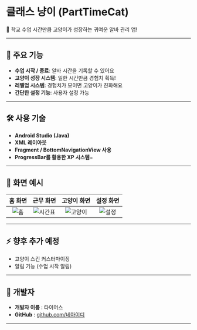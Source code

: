 # 클래스 냥이 (PartTimeCat)

🐾 학교 수업 시간만큼 고양이가 성장하는 귀여운 알바 관리 앱!

---

## 📱 주요 기능

- **수업 시작 / 종료**: 알바 시간을 기록할 수 있어요
- **고양이 성장 시스템**: 일한 시간만큼 경험치 획득!
- **레벨업 시스템**: 경험치가 모이면 고양이가 진화해요
- **간단한 설정 기능**: 사용자 설정 가능

---

## 🛠️ 사용 기술

- **Android Studio (Java)**
- **XML 레이아웃**
- **Fragment / BottomNavigationView 사용**
- **ProgressBar를 활용한 XP 시스템**=
---

## 📸 화면 예시

| 홈 화면 | 근무 화면 | 고양이 화면 | 설정 화면 |
|:--:|:--:|:--:|:--:|
| ![홈](link-to-home-image) | ![시간표](link-to-work-image) | ![고양이](link-to-cat-image) | ![설정](link-to-settings-image) |

---

## ⚡ 향후 추가 예정

- 고양이 스킨 커스터마이징
- 알림 기능 (수업 시작 알림)

---

## 👤 개발자

- **개발자 이름** : 타이머스
- **GitHub** : [github.com/네아이디](https://github.com/ljmljm5421)

---
